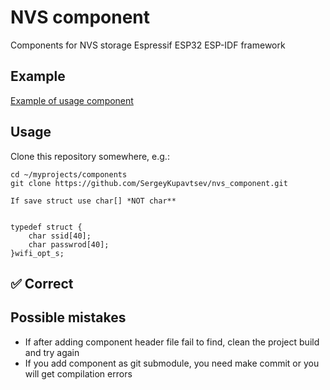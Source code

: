# NVS component

Components for NVS storage Espressif ESP32 ESP-IDF framework 

## Example  
[Example of usage component](https://github.com/SergeyKupavtsev/nvs-example)
## Usage
Clone this repository somewhere, e.g.:   
```
cd ~/myprojects/components  
git clone https://github.com/SergeyKupavtsev/nvs_component.git  
```

`
If save struct use char[] *NOT char**  
`  
```

typedef struct {
    char ssid[40];    
    char passwrod[40];       
}wifi_opt_s;    
```  
:white_check_mark: Correct  
---  
## Possible mistakes  
- If after adding component header file fail to find, clean the project build and try again
- If you add component as git submodule, you need make commit or you will get compilation errors   